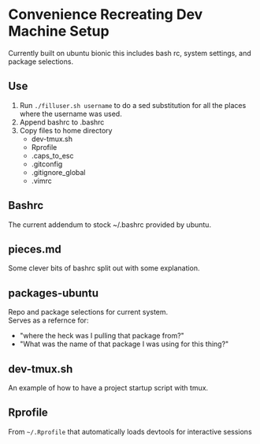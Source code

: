 # Convenience Recreating Dev Machine Setup

Currently built on ubuntu bionic this includes bash rc, system settings, and package selections.

## Use
1. Run `./filluser.sh username` to do a sed substitution for all the places where the username was used.
2. Append bashrc to .bashrc
3. Copy files to home directory
    - dev-tmux.sh
    - Rprofile
    - .caps_to_esc
    - .gitconfig
    - .gitignore_global
    - .vimrc

## Bashrc
The current addendum to stock ~/.bashrc provided by ubuntu.

## pieces.md
Some clever bits of bashrc split out with some explanation.

## packages-ubuntu
Repo and package selections for current system.  
Serves as a refernce for:

- "where the heck was I pulling that package from?" 
- "What was the name of that package I was using for this thing?"

## dev-tmux.sh
An example of how to have a project startup script with tmux.

## Rprofile
From `~/.Rprofile` that automatically loads devtools for interactive sessions
